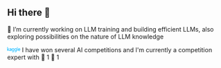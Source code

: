 ## Hi there 👋

🌱 I’m currently working on LLM training and building efficient LLMs, also exploring possibilities on the nature of LLM knowledge

<a href="https://www.kaggle.com/janderchu" style="text-decoration: none;">
  <img src="./imgs/kaggle-logo.svg" width="30"/>
</a> I have won several AI competitions and I'm currently a competition expert with 🥇 1 🥈 1

<!--
**chuhac/chuhac** is a ✨ _special_ ✨ repository because its `README.md` (this file) appears on your GitHub profile.

Here are some ideas to get you started:

- 🔭 I’m currently working on ...
- 🌱 I’m currently learning ...
- 👯 I’m looking to collaborate on ...
- 🤔 I’m looking for help with ...
- 💬 Ask me about ...
- 📫 How to reach me: ...
- 😄 Pronouns: ...
- ⚡ Fun fact: ...
-->

